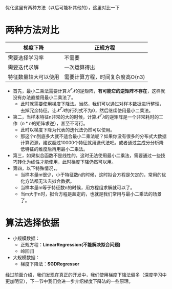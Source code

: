 优化这里有两种方法（以后可能补其他的），这里对比一下

# 两种方法对比

|梯度下降|正规方程|
|---|---|
|需要选择学习率|不需要|
|需要迭代求解|一次运算得出|
|特征数量较大可以使用|需要计算方程，时间复杂度高O(n3)|

- 首先，最小二乘法需要计算$𝑋^𝑇𝑋$的逆矩阵，**有可能它的逆矩阵不存在**，这样就没有办法直接用最小二乘法了。
    - 此时就需要使用梯度下降法。当然，我们可以通过对样本数据进行整理，去掉冗余特征。让$𝑋^𝑇𝑋$的行列式不为0，然后继续使用最小二乘法。
- 第二，当样本特征n非常的大的时候，计算$𝑋^𝑇𝑋$的逆矩阵是一个非常耗时的工作（$n*n$的矩阵求逆），甚至不可行。
    - 此时以梯度下降为代表的迭代法仍然可以使用。
    - 那这个n到底多大就不适合最小二乘法呢？如果你没有很多的分布式大数据计算资源，建议超过10000个特征就用迭代法吧。或者通过主成分分析降低特征的维度后再用最小二乘法。
- 第三，如果拟合函数不是线性的，这时无法使用最小二乘法，需要通过一些技巧转化为线性才能使用，此时梯度下降仍然可以用。
- 第四，以下特殊情况，。
    - 当样本量m很少，小于特征数n的时候，这时拟合方程是欠定的，常用的优化方法都无法去拟合数据。
    - 当样本量m等于特征数n的时候，用方程组求解就可以了。
    - 当m大于n时，拟合方程是超定的，也就是我们常用与最小二乘法的场景了。
# 算法选择依据

- 小规模数据：
    - 正规方程：**LinearRegression(不能解决拟合问题)**
    - 岭回归
- 大规模数据：
    - 梯度下降法：**SGDRegressor**

经过前面介绍，我们发现在真正的开发中，我们使用梯度下降法偏多（深度学习中更加明显），下一节中我们会进一步介绍梯度下降法的一些原理。